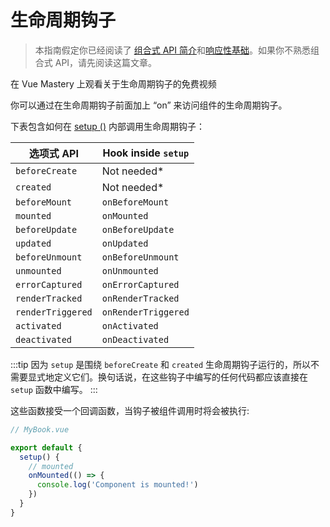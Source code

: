 # 生命周期钩子

> 本指南假定你已经阅读了 [组合式 API 简介](composition-api-introduction.html)和[响应性基础](reactivity-fundamentals.html)。如果你不熟悉组合式 API，请先阅读这篇文章。

<VideoLesson href="https://www.vuemastery.com/courses/vue-3-essentials/lifecycle-hooks" title="在 Vue Mastery 上学习生命周期钩子是如何工作的">在 Vue Mastery 上观看关于生命周期钩子的免费视频</VideoLesson>

你可以通过在生命周期钩子前面加上 “on” 来访问组件的生命周期钩子。

下表包含如何在 [setup ()](composition-api-setup.html) 内部调用生命周期钩子：

|    选项式 API       | Hook inside `setup` |
| ----------------- | ------------------- |
| `beforeCreate`    | Not needed\*        |
| `created`         | Not needed\*        |
| `beforeMount`     | `onBeforeMount`     |
| `mounted`         | `onMounted`         |
| `beforeUpdate`    | `onBeforeUpdate`    |
| `updated`         | `onUpdated`         |
| `beforeUnmount`   | `onBeforeUnmount`   |
| `unmounted`       | `onUnmounted`       |
| `errorCaptured`   | `onErrorCaptured`   |
| `renderTracked`   | `onRenderTracked`   |
| `renderTriggered` | `onRenderTriggered` |
| `activated`       | `onActivated`       |
| `deactivated`     | `onDeactivated`     |

:::tip
因为 `setup` 是围绕 `beforeCreate` 和 `created` 生命周期钩子运行的，所以不需要显式地定义它们。换句话说，在这些钩子中编写的任何代码都应该直接在 `setup` 函数中编写。
:::

这些函数接受一个回调函数，当钩子被组件调用时将会被执行:

```js
// MyBook.vue

export default {
  setup() {
    // mounted
    onMounted(() => {
      console.log('Component is mounted!')
    })
  }
}
```
